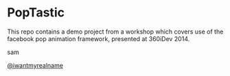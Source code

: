 PopTastic
=========

This repo contains a demo project from a workshop which covers use of the facebook
pop animation framework, presented at 360iDev 2014.


sam

[@iwantmyrealname](https://twitter.com/iwantmyrealname)
